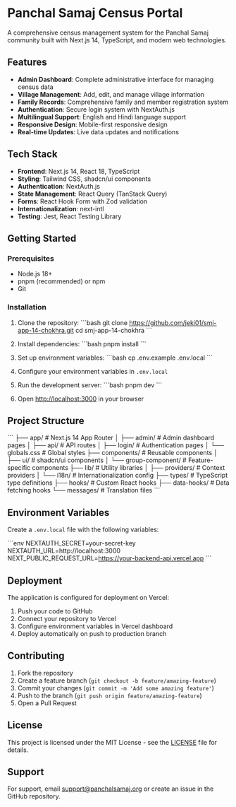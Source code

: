 # Panchal Samaj Census Portal

A comprehensive census management system for the Panchal Samaj community built with Next.js 14, TypeScript, and modern web technologies.

## Features

- **Admin Dashboard**: Complete administrative interface for managing census data
- **Village Management**: Add, edit, and manage village information
- **Family Records**: Comprehensive family and member registration system
- **Authentication**: Secure login system with NextAuth.js
- **Multilingual Support**: English and Hindi language support
- **Responsive Design**: Mobile-first responsive design
- **Real-time Updates**: Live data updates and notifications

## Tech Stack

- **Frontend**: Next.js 14, React 18, TypeScript
- **Styling**: Tailwind CSS, shadcn/ui components
- **Authentication**: NextAuth.js
- **State Management**: React Query (TanStack Query)
- **Forms**: React Hook Form with Zod validation
- **Internationalization**: next-intl
- **Testing**: Jest, React Testing Library

## Getting Started

### Prerequisites

- Node.js 18+ 
- pnpm (recommended) or npm
- Git

### Installation

1. Clone the repository:
\`\`\`bash
git clone https://github.com/jeki01/smj-app-14-chokhra.git
cd smj-app-14-chokhra
\`\`\`

2. Install dependencies:
\`\`\`bash
pnpm install
\`\`\`

3. Set up environment variables:
\`\`\`bash
cp .env.example .env.local
\`\`\`

4. Configure your environment variables in `.env.local`

5. Run the development server:
\`\`\`bash
pnpm dev
\`\`\`

6. Open [http://localhost:3000](http://localhost:3000) in your browser

## Project Structure

\`\`\`
├── app/                    # Next.js 14 App Router
│   ├── admin/             # Admin dashboard pages
│   ├── api/               # API routes
│   ├── login/             # Authentication pages
│   └── globals.css        # Global styles
├── components/            # Reusable components
│   ├── ui/               # shadcn/ui components
│   └── group-component/  # Feature-specific components
├── lib/                  # Utility libraries
│   ├── providers/        # Context providers
│   └── i18n/            # Internationalization config
├── types/                # TypeScript type definitions
├── hooks/                # Custom React hooks
├── data-hooks/           # Data fetching hooks
└── messages/             # Translation files
\`\`\`

## Environment Variables

Create a `.env.local` file with the following variables:

\`\`\`env
NEXTAUTH_SECRET=your-secret-key
NEXTAUTH_URL=http://localhost:3000
NEXT_PUBLIC_REQUEST_URL=https://your-backend-api.vercel.app
\`\`\`

## Deployment

The application is configured for deployment on Vercel:

1. Push your code to GitHub
2. Connect your repository to Vercel
3. Configure environment variables in Vercel dashboard
4. Deploy automatically on push to production branch

## Contributing

1. Fork the repository
2. Create a feature branch (`git checkout -b feature/amazing-feature`)
3. Commit your changes (`git commit -m 'Add some amazing feature'`)
4. Push to the branch (`git push origin feature/amazing-feature`)
5. Open a Pull Request

## License

This project is licensed under the MIT License - see the [LICENSE](LICENSE) file for details.

## Support

For support, email support@panchalsamaj.org or create an issue in the GitHub repository.
